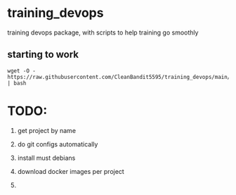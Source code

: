 # training_devops
training devops package, with scripts to help training go smoothly

## starting to work 
```
wget -O -  https://raw.githubusercontent.com/CleanBandit5595/training_devops/main/setup_work_env.sh | bash
```

# TODO: 

1. get project by name 

2. do git configs automatically

3. install must debians

4. download docker images per project 

5. 
